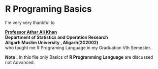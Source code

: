 # R Programing Basics
I'm very very thankful to 

[**Professor Athar Ali Khan**](https://www.amu.ac.in/faculty/statistics-and-operations-research/athar-ali-khan)
<br>**Department of Statistics and Operation Research**
<br>**Aligarh Muslim University , Aligarh(202002)**
<br> who taught me R Programing Language in my Graduation Vth Semester.

**Note :** In this file only Basics of **R Programming Language** are discussed not Advanced.
